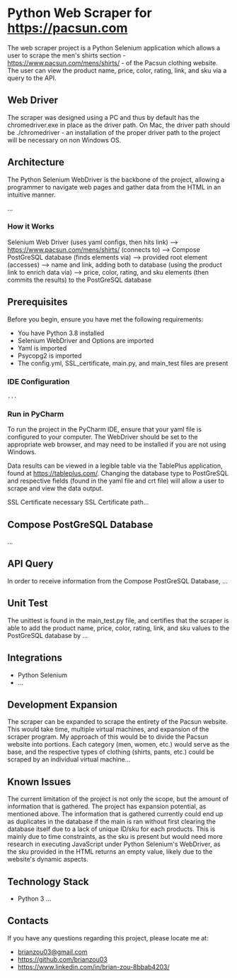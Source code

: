 # Python Web Scraper for https://pacsun.com

The web scraper project is a Python Selenium application which allows a user
to scrape the men's shirts section - https://www.pacsun.com/mens/shirts/ -
of the Pacsun clothing website. The user can view the product name, price,
color, rating, link, and sku via a query to the API. 

## Web Driver
The scraper was designed using a PC and thus by default has the chromedriver.exe
in place as the driver path. On Mac, the driver path should be ./chromedriver -
an installation of the proper driver path to the project will be necessary on
non Windows OS.

## Architecture

The Python Selenium WebDriver is the backbone of the project, allowing a programmer
to navigate web pages and gather data from the HTML in an intuitive manner.

...

### How it Works
Selenium Web Driver (uses yaml configs, then hits link) 
--> https://www.pacsun.com/mens/shirts/ (connects to) 
--> Compose PostGreSQL database (finds elements via) -->
provided root element (accesses) --> name and link, adding both to database 
(using the product link to enrich data via) --> 
price, color, rating, and sku elements (then commits the results)
to the PostGreSQL database

## Prerequisites

Before you begin, ensure you have met the following requirements:

* You have Python 3.8 installed
* Selenium WebDriver and Options are imported
* Yaml is imported
* Psycopg2 is imported
* The config.yml, SSL_certificate, main.py, and main_test files are present

### IDE Configuration

```
...
```

### Run in PyCharm

To run the project in the PyCharm IDE, ensure that your yaml file is configured
to your computer. The WebDriver should be set to the appropriate web browser, and 
may need to be installed if you are not using Windows.

Data results can be viewed in a legible table via the TablePlus application,
found at https://tableplus.com/. Changing the database type to PostGreSQL and
respective fields (found in the yaml file and crt file) will allow a user to
scrape and view the data output.

SSL Certificate necessary
SSL Certificate path...


## Compose PostGreSQL Database
...

## API Query
In order to receive information from the Compose PostGreSQL Database, ...

## Unit Test
The unittest is found in the main_test.py file, and certifies that the scraper is
able to add the product name, price, color, rating, link, and sku values to the
PostGreSQL database by ...

## Integrations
* Python Selenium
* ...

## Development Expansion
The scraper can be expanded to scrape the entirety of the Pacsun website.
This would take time, multiple virtual machines, and expansion of the
scraper program. My approach of this would be to divide the Pacsun website
into portions. Each category (men, women, etc.) would serve as the base,
and the respective types of clothing (shirts, pants, etc.) could be scraped
by an individual virtual machine...

## Known Issues
The current limitation of the project is not only the scope, but the amount of
information that is gathered. The project has expansion potential, as
mentioned above. The information that is gathered currently could end up
as duplicates in the database if the main is ran without first clearing the
database itself due to a lack of unique ID/sku for each products. This is
mainly due to time constraints, as the sku is present but would need more
research in executing JavaScript under Python Selenium's WebDriver, as the
sku provided in the HTML returns an empty value, likely due to the website's
dynamic aspects.

## Technology Stack
* Python 3
...

## Contacts
If you have any questions regarding this project, please locate me at:
* brianzou03@gmail.com
* https://github.com/brianzou03
* https://www.linkedin.com/in/brian-zou-8bbab4203/


